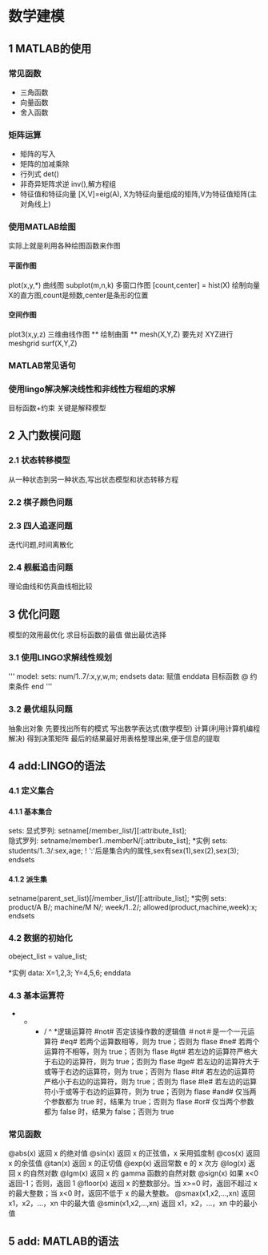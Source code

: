 # 数学建模

## 1 MATLAB的使用

### 常见函数

* 三角函数
* 向量函数
* 舍入函数

### 矩阵运算

* 矩阵的写入
* 矩阵的加减乘除
* 行列式  det()
* 非奇异矩阵求逆 inv(),解方程组
* 特征值和特征向量  [X,V]=eig(A), X为特征向量组成的矩阵,V为特征值矩阵(主对角线上)

### 使用MATLAB绘图

实际上就是利用各种绘图函数来作图
#### 平面作图
plot(x,y,*)   曲线图
subplot(m,n,k)  多窗口作图
[count,center] = hist(X)  绘制向量X的直方图,count是频数,center是条形的位置
#### 空间作图
plot3(x,y,z)  三维曲线作图
** 绘制曲面 **
mesh(X,Y,Z)  要先对 XYZ进行meshgrid
surf(X,Y,Z)

### MATLAB常见语句

### 使用lingo解决解决线性和非线性方程组的求解
目标函数+约束
关键是解释模型

## 2 入门数模问题
### 2.1 状态转移模型
从一种状态到另一种状态,写出状态模型和状态转移方程
### 2.2 棋子颜色问题
### 2.3 四人追逐问题
迭代问题,时间离散化
### 2.4 舰艇追击问题
理论曲线和仿真曲线相比较

## 3 优化问题
模型的效用最优化
求目标函数的最值
做出最优选择
### 3.1 使用LINGO求解线性规划
'''
model:
sets:
num/1..7/:x,y,w,m;
endsets
data:
赋值
enddata
目标函数
@ 约束条件
end
'''
### 3.2 最优组队问题
抽象出对象
先要找出所有的模式
写出数学表达式(数学模型)
计算(利用计算机编程解决)
得到决策矩阵
最后的结果最好用表格整理出来,便于信息的提取

## 4 add:LINGO的语法
### 4.1 定义集合
#### 4.1.1 基本集合
sets:
显式罗列: setname[/member_list/][:attribute_list];   
隐式罗列: setname/member1..memberN/[:attribute_list];
*实例
sets:
    students/1..3/:sex,age;   ! ':'后是集合内的属性,sex有sex(1),sex(2),sex(3);
endsets
#### 4.1.2 派生集
setname(parent_set_list)[/member_list/][:attribute_list];
*实例
sets:
    product/A B/;
    machine/M N/;
    week/1..2/;
    allowed(product,machine,week):x;
endsets
### 4.2 数据的初始化
obeject_list = value_list;

*实例
data:
    X=1,2,3;
    Y=4,5,6;
enddata
### 4.3 基本运算符
+ - * / ^
*逻辑运算符
#not# 否定该操作数的逻辑值 ＃not＃是一个一元运算符
#eq# 若两个运算数相等，则为 true；否则为 flase
#ne# 若两个运算符不相等，则为 true；否则为 flase 
#gt# 若左边的运算符严格大于右边的运算符，则为 true；否则为 flase
#ge# 若左边的运算符大于或等于右边的运算符，则为 true；否则为 flase
#lt# 若左边的运算符严格小于右边的运算符，则为 true；否则为 flase
#le# 若左边的运算符小于或等于右边的运算符，则为 true；否则为 flase
#and# 仅当两个参数都为 true 时，结果为 true；否则为 flase
#or# 仅当两个参数都为 false 时，结果为 false；否则为 true

### 常见函数
@abs(x)	返回 x 的绝对值
@sin(x)	返回 x 的正弦值，x 采用弧度制
@cos(x)	返回 x 的余弦值
@tan(x)	返回 x 的正切值
@exp(x)	返回常数 e 的 x 次方
@log(x)	返回 x 的自然对数
@lgm(x)	返回 x 的 gamma 函数的自然对数
@sign(x)	如果 x<0 返回-1；否则，返回 1
@floor(x)	返回 x 的整数部分。当 x>=0 时，返回不超过 x 的最大整数；当 x<0 时，返回不低于 x 的最大整数。
@smax(x1,x2,…,xn)	返回 x1，x2，…，xn 中的最大值
@smin(x1,x2,…,xn)	返回 x1，x2，…，xn 中的最小值


## 5 add: MATLAB的语法

